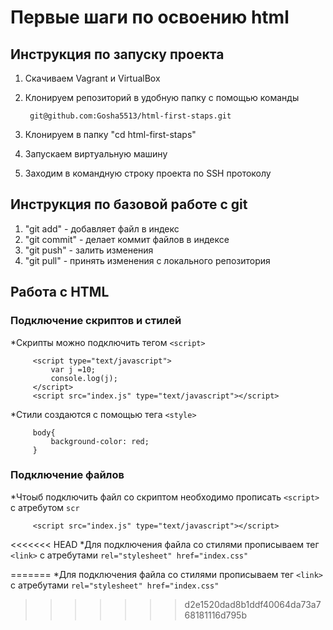 # Первые шаги по освоению html 
## Инструкция по запуску проекта 
1. Скачиваем Vagrant и VirtualBox
2. Клонируем репозиторий в удобную папку с помощью команды

        git@github.com:Gosha5513/html-first-staps.git
1. Клонируем в папку  "cd html-first-staps"
1. Запускаем виртуальную машину      
1. Заходим в командную строку проекта по SSH протоколу   
## Инструкция по базовой работе с git
1.    "git add" - добавляет файл в индекс
1.    "git commit" - делает коммит файлов в индексе 
1.    "git push" - залить изменения
1.    "git pull" - принять изменения с локального репозитория 
## Работа с HTML 
### Подключение скриптов и стилей 
 *Скрипты можно подключить тегом `<script>`
 
         <script type="text/javascript">
             var j =10;
             console.log(j);
         </script>
         <script src="index.js" type="text/javascript"></script>
     
 *Стили создаются с помощью тега `<style>`
     
         body{
             background-color: red;
         }
         
### Подключение файлов
 *Чтоыб подключить файл со скриптом необходимо прописать `<script>` с атребутом `scr`
         
         <script src="index.js" type="text/javascript"></script>     
         
<<<<<<< HEAD
 *Для подключения файла со стилями прописываем тег `<link>` с атребутами `rel="stylesheet" href="index.css"`    


=======
 *Для подключения файла со стилями прописываем тег `<link>` с атребутами `rel="stylesheet" href="index.css"`
>>>>>>> d2e1520dad8b1ddf40064da73a768181116d795b
